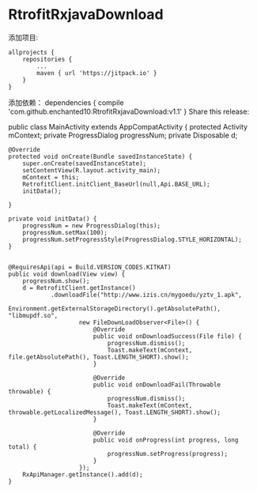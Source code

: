 # RtrofitRxjavaDownload
添加项目:

	allprojects {
		repositories {
			...
			maven { url 'https://jitpack.io' }
		}
	}
添加依赖：
	dependencies {
	        compile 'com.github.enchanted10:RtrofitRxjavaDownload:v1.1'
	}
Share this release:

public class MainActivity extends AppCompatActivity {
    protected Activity mContext;
    private ProgressDialog progressNum;
    private Disposable d;

    @Override
    protected void onCreate(Bundle savedInstanceState) {
        super.onCreate(savedInstanceState);
        setContentView(R.layout.activity_main);
        mContext = this;
        RetrofitClient.initClient_BaseUrl(null,Api.BASE_URL);
        initData();

    }

    private void initData() {
        progressNum = new ProgressDialog(this);
        progressNum.setMax(100);
        progressNum.setProgressStyle(ProgressDialog.STYLE_HORIZONTAL);
    }


    @RequiresApi(api = Build.VERSION_CODES.KITKAT)
    public void download(View view) {
        progressNum.show();
        d = RetrofitClient.getInstance()
                .downloadFile("http://www.izis.cn/mygoedu/yztv_1.apk",
                        Environment.getExternalStorageDirectory().getAbsolutePath(), "libmupdf.so",
                        new FileDownLoadObserver<File>() {
                            @Override
                            public void onDownloadSuccess(File file) {
                                progressNum.dismiss();
                                Toast.makeText(mContext, file.getAbsolutePath(), Toast.LENGTH_SHORT).show();
                            }

                            @Override
                            public void onDownloadFail(Throwable throwable) {
                                progressNum.dismiss();
                                Toast.makeText(mContext, throwable.getLocalizedMessage(), Toast.LENGTH_SHORT).show();
                            }

                            @Override
                            public void onProgress(int progress, long total) {
                                progressNum.setProgress(progress);
                            }
                        });
        RxApiManager.getInstance().add(d);
    }
